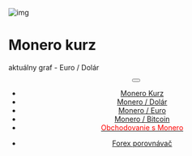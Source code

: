 <div class="jumbotron" markdown="1">

![img]({{img-url}}monero-kurz-logo.png)

# Monero kurz

aktuálny graf - Euro / Dolár


</div>
<header class="navbar navbar-static-top navbar-inverse navbar-sticky" id="top" role="banner">
  <div class="container">
    <div class="navbar-header">
      <button class="navbar-toggle collapsed" type="button" data-toggle="collapse" data-target=".navbar-collapse">
        <span class="icon-bar"></span>
        <span class="icon-bar"></span>
        <span class="icon-bar"></span>
      </button>
    </div>
    <nav class="navbar-collapse collapse" role="navigation" style="height: 1px;" id="scrollpsy">
      <ul class="nav navbar-nav">
        <li class="active">
          <a href="#top"> <span class="hidden-sm">Monero Kurz</span></a>
        </li>
        <li>
          <a href="#section-1">Monero / Dolár</a>
        </li>
        <li>
          <a href="#section-2">Monero / Euro</a>
        </li>
        <li>
          <a href="#section-3">Monero / Bitcoin</a>
        </li>
          <li>
          <a href="http://blog.forexsrovnavac.cz/plus500cz"><span style="color: red;">Obchodovanie s Monero</span></a>
        </li>
        </ul>
      <ul class="nav navbar-nav navbar-right">
        <li>
          <a href="{{url}}">Forex <i class="fa fa-bar-chart-o"></i> porovnávač</a>
          </ul>
        </li>
      </ul>
    </nav>
  </div>
</header>